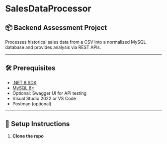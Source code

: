 ﻿# SalesDataProcessor

## 📦 Backend Assessment Project

Processes historical sales data from a CSV into a normalized MySQL database and provides analysis via REST APIs.

---

## 🛠 Prerequisites

- [.NET 8 SDK](https://dotnet.microsoft.com/download)
- [MySQL 8+](https://dev.mysql.com/downloads/)
- Optional: Swagger UI for API testing
- Visual Studio 2022 or VS Code
- Postman (optional)

---

## 🧱 Setup Instructions

1. **Clone the repo**


